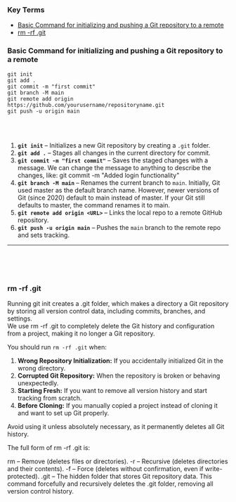 ### Key Terms
- [Basic Command for initializing and pushing a Git repository to a remote](#basic-command-for-initializing-and-pushing-a-git-repository-to-a-remote)
- [rm -rf .git](#rm--rf-git)


### Basic Command for initializing and pushing a Git repository to a remote

    git init
    git add .
    git commit -m "first commit"
    git branch -M main
    git remote add origin https://github.com/yourusername/repositoryname.git
    git push -u origin main

<br><br>

1. **`git init`** – Initializes a new Git repository by creating a `.git` folder.  <br>
2. **`git add .`** – Stages all changes in the current directory for commit. <br>
3. **`git commit -m "first commit"`** – Saves the staged changes with a message. We can change the message to anything to describe the changes, like: git commit -m "Added login functionality" <br>
4. **`git branch -M main`** – Renames the current branch to `main`. Initially, Git used master as the default branch name. However, newer versions of Git (since 2020) default to main instead of master. If your Git still defaults to master, the command renames it to main. <br>
5. **`git remote add origin <URL>`** – Links the local repo to a remote GitHub repository. <br>
6. **`git push -u origin main`** – Pushes the `main` branch to the remote repo and sets tracking. <br>

___


<br><br><br>
### rm -rf .git

Running git init creates a .git folder, which makes a directory a Git repository by storing all version control data, including commits, branches, and settings. <br>
We use rm -rf .git to completely delete the Git history and configuration from a project, making it no longer a Git repository.

You should run `rm -rf .git` when:  

1. **Wrong Repository Initialization:** If you accidentally initialized Git in the wrong directory.  
2. **Corrupted Git Repository:** When the repository is broken or behaving unexpectedly.  
3. **Starting Fresh:** If you want to remove all version history and start tracking from scratch.  
4. **Before Cloning:** If you manually copied a project instead of cloning it and want to set up Git properly.  

Avoid using it unless absolutely necessary, as it permanently deletes all Git history.

The full form of rm -rf .git is:

rm – Remove (deletes files or directories).
-r – Recursive (deletes directories and their contents).
-f – Force (deletes without confirmation, even if write-protected).
.git – The hidden folder that stores Git repository data.
This command forcefully and recursively deletes the .git folder, removing all version control history.


<br><br><br>



